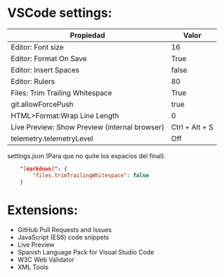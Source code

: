 # VSCode settings:
| Propiedad                                     | Valor          |
|-----------------------------------------------|----------------|
| Editor: Font size                             | 16             |
| Editor: Format On Save                        | True           |
| Editor: Insert Spaces                         | false          |
| Editor: Rulers                                | 80             |
| Files: Trim Trailing Whitespace               | True           |
| git.allowForcePush                            | true           |
| HTML>Format:Wrap Line Length                  | 0              |
| Live Preview: Show Preview (internal browser) | Ctrl + Alt + S |
| telemetry.telemetryLevel                      | Off            | 
settings.json (Para que no quite los espacios del final).  
```json
    "[markdown]": {  
        "files.trimTrailingWhitespace": false  
    }
```

# Extensions:
- GitHub Pull Requests and Issues
- JavaScript (ES6) code snippets
- Live Preview
- Spanish Language Pack for Visual Studio Code
- W3C Web Validator
- XML Tools